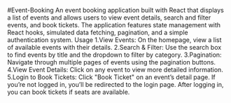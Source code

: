 #Event-Booking
An event booking application built with React that displays a list of events and allows users to view event details, search and filter events, and book tickets. The application features state management with React hooks, simulated data fetching, pagination, and a simple authentication system.
Usage
1.View Events: On the homepage, view a list of available events with their details.
2.Search & Filter: Use the search box to find events by title and the dropdown to filter by category.
3.Pagination: Navigate through multiple pages of events using the pagination buttons.
4.View Event Details: Click on any event to view more detailed information.
5.Login to Book Tickets:
    Click "Book Ticket" on an event’s detail page. If you’re not logged in, you’ll be redirected to the login page.
    After logging in, you can book tickets if seats are available.
